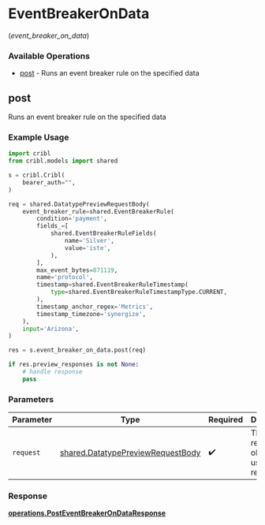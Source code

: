 # EventBreakerOnData
(*event_breaker_on_data*)

### Available Operations

* [post](#post) - Runs an event breaker rule on the specified data

## post

Runs an event breaker rule on the specified data

### Example Usage

```python
import cribl
from cribl.models import shared

s = cribl.Cribl(
    bearer_auth="",
)

req = shared.DatatypePreviewRequestBody(
    event_breaker_rule=shared.EventBreakerRule(
        condition='payment',
        fields_=[
            shared.EventBreakerRuleFields(
                name='Silver',
                value='iste',
            ),
        ],
        max_event_bytes=871119,
        name='protocol',
        timestamp=shared.EventBreakerRuleTimestamp(
            type=shared.EventBreakerRuleTimestampType.CURRENT,
        ),
        timestamp_anchor_regex='Metrics',
        timestamp_timezone='synergize',
    ),
    input='Arizona',
)

res = s.event_breaker_on_data.post(req)

if res.preview_responses is not None:
    # handle response
    pass
```

### Parameters

| Parameter                                                                              | Type                                                                                   | Required                                                                               | Description                                                                            |
| -------------------------------------------------------------------------------------- | -------------------------------------------------------------------------------------- | -------------------------------------------------------------------------------------- | -------------------------------------------------------------------------------------- |
| `request`                                                                              | [shared.DatatypePreviewRequestBody](../../models/shared/datatypepreviewrequestbody.md) | :heavy_check_mark:                                                                     | The request object to use for the request.                                             |


### Response

**[operations.PostEventBreakerOnDataResponse](../../models/operations/posteventbreakerondataresponse.md)**

